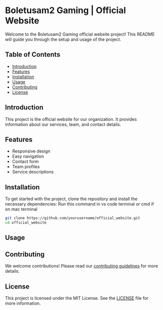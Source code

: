# Boletusam2 Gaming | Official Website

Welcome to the Boletusam2 Gaming official website project! This README will guide you through the setup and usage of the project.

## Table of Contents
- [Introduction](#introduction)
- [Features](#features)
- [Installation](#installation)
- [Usage](#usage)
- [Contributing](#contributing)
- [License](#license)

## Introduction
This project is the official website for our organization. It provides information about our services, team, and contact details.

## Features
- Responsive design
- Easy navigation
- Contact form
- Team profiles
- Service descriptions

## Installation
To get started with the project, clone the repository and install the necessary dependencies:
Run this command in vs code terminal or cmd if on mac terminal
```bash
git clone https://github.com/yourusername/official_website.git
cd official_website

```

## Usage

## Contributing
We welcome contributions! Please read our [contributing guidelines](CONTRIBUTING.md) for more details.

## License
This project is licensed under the MIT License. See the [LICENSE](LICENSE) file for more information.
